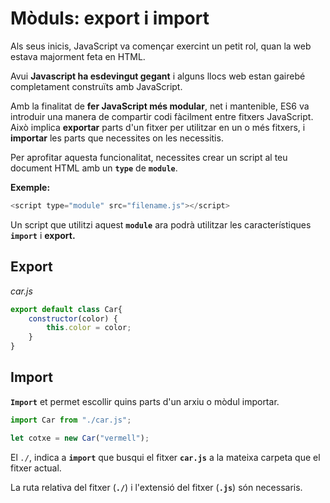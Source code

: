 # Mòduls: export i import

Als seus inicis, JavaScript va començar exercint un petit rol, quan la web estava majorment feta en HTML.&#x20;

Avui **Javascript ha esdevingut gegant** i alguns llocs web estan gairebé completament construïts amb JavaScript.&#x20;

Amb la finalitat de **fer JavaScript més modular**, net i mantenible, ES6 va introduir una manera de compartir codi fàcilment entre fitxers JavaScript. Això implica **exportar** parts d'un fitxer per utilitzar en un o més fitxers, i **importar** les parts que necessites on les necessitis.&#x20;

Per aprofitar aquesta funcionalitat, necessites crear un script al teu document HTML amb un **`type`** de **`module`**.&#x20;

**Exemple:**

```javascript
<script type="module" src="filename.js"></script>
```

Un script que utilitzi aquest **`module`** ara podrà utilitzar les característiques **`import`** i **export.**

## Export

_car.js_
```javascript
export default class Car{
    constructor(color) {
        this.color = color;
    }
}

```


## Import

**`Import`** et permet escollir quins parts d'un arxiu o mòdul importar.&#x20;


```javascript
import Car from "./car.js";

let cotxe = new Car("vermell");
```


El _`./`_, indica a **`import`** que busqui el fitxer **`car.js`** a la mateixa carpeta que el fitxer actual.&#x20;

La ruta relativa del fitxer (**`./`**) i l'extensió del fitxer (**`.js`**) són necessaris.
